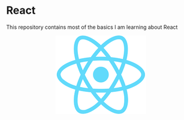 # React
This repository contains most of the basics I am learning about React

<div align="center">
  
![](./img_readme.png)
  
</div>